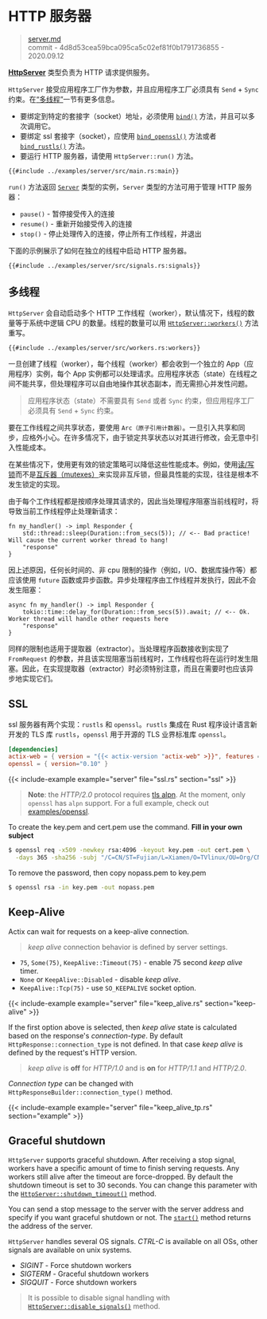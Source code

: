 # HTTP 服务器

> [server.md](https://github.com/actix/actix-website/blob/master/content/docs/server.md)
> <br />
> commit - 4d8d53cea59bca095ca5c02ef81f0b1791736855 - 2020.09.12

[**HttpServer**][httpserverstruct] 类型负责为 HTTP 请求提供服务。

`HttpServer` 接受应用程序工厂作为参数，并且应用程序工厂必须具有 `Send` + `Sync` 约束。在[“多线程”](#多线程)一节有更多信息。

- 要绑定到特定的套接字（socket）地址，必须使用 [`bind()`][bindmethod] 方法，并且可以多次调用它。
- 要绑定 ssl 套接字（socket），应使用 [`bind_openssl()`][bindopensslmethod] 方法或者
[`bind_rustls()`][bindrusttls] 方法。
- 要运行 HTTP 服务器，请使用 `HttpServer::run()` 方法。

```rust,edition2018,no_run,noplaypen
{{#include ../examples/server/src/main.rs:main}}
```

`run()` 方法返回 [`Server`][server] 类型的实例，`Server` 类型的方法可用于管理 HTTP 服务器：

- `pause()` - 暂停接受传入的连接
- `resume()` - 重新开始接受传入的连接
- `stop()` - 停止处理传入的连接，停止所有工作线程，并退出

下面的示例展示了如何在独立的线程中启动 HTTP 服务器。

```rust,edition2018,no_run,noplaypen
{{#include ../examples/server/src/signals.rs:signals}}
```

## 多线程

`HttpServer` 会自动启动多个 HTTP 工作线程（worker），默认情况下，线程的数量等于系统中逻辑 CPU 的数量。线程的数量可以用 [`HttpServer::workers()`][workers] 方法重写。

```rust,edition2018,no_run,noplaypen
{{#include ../examples/server/src/workers.rs:workers}}
```

一旦创建了线程（worker），每个线程（worker）都会收到一个独立的 App（应用程序）实例，每个 App 实例都可以处理请求。应用程序状态（state）在线程之间不能共享，但处理程序可以自由地操作其状态副本，而无需担心并发性问题。

> 应用程序状态（state）不需要具有 `Send` 或者 `Sync` 约束，但应用程序工厂必须具有 `Send` + `Sync` 约束。

要在工作线程之间共享状态，要使用 `Arc（原子引用计数器）`。一旦引入共享和同步，应格外小心。在许多情况下，由于锁定共享状态以对其进行修改，会无意中引入性能成本。

在某些情况下，使用更有效的锁定策略可以降低这些性能成本。例如，使用[读/写锁](https://doc.rust-lang.org/std/sync/struct.RwLock.html)而不是[互斥器（mutexes）](https://doc.rust-lang.org/std/sync/struct.Mutex.html)来实现非互斥锁，但最具性能的实现，往往是根本不发生锁定的实现。

由于每个工作线程都是按顺序处理其请求的，因此当处理程序阻塞当前线程时，将导致当前工作线程停止处理新请求：

```rust,edition2018,no_run,noplaypen
fn my_handler() -> impl Responder {
    std::thread::sleep(Duration::from_secs(5)); // <-- Bad practice! Will cause the current worker thread to hang!
    "response"
}
```

因上述原因，任何长时间的、非 cpu 限制的操作（例如，I/O、数据库操作等）都应该使用 `future` 函数或异步函数。异步处理程序由工作线程并发执行，因此不会发生阻塞：

```rust,edition2018,no_run,noplaypen
async fn my_handler() -> impl Responder {
    tokio::time::delay_for(Duration::from_secs(5)).await; // <-- Ok. Worker thread will handle other requests here
    "response"
}
```

同样的限制也适用于提取器（extractor）。当处理程序函数接收到实现了 `FromRequest` 的参数，并且该实现阻塞当前线程时，工作线程也将在运行时发生阻塞。因此，在实现提取器（extractor）时必须特别注意，而且在需要时也应该异步地实现它们。

## SSL

ssl 服务器有两个实现：`rustls` 和 `openssl`。`rustls` 集成在 Rust 程序设计语言新开发的 TLS 库 `rustls`，`openssl` 用于开源的 TLS 业界标准库 `openssl`。

```toml
[dependencies]
actix-web = { version = "{{< actix-version "actix-web" >}}", features = ["openssl"] }
openssl = { version="0.10" }
```

{{< include-example example="server" file="ssl.rs" section="ssl" >}}

> **Note**: the *HTTP/2.0* protocol requires [tls alpn][tlsalpn].
> At the moment, only `openssl` has `alpn` support.
> For a full example, check out [examples/openssl][exampleopenssl].

To create the key.pem and cert.pem use the command. **Fill in your own subject**
```bash
$ openssl req -x509 -newkey rsa:4096 -keyout key.pem -out cert.pem \
  -days 365 -sha256 -subj "/C=CN/ST=Fujian/L=Xiamen/O=TVlinux/OU=Org/CN=muro.lxd"
```
To remove the password, then copy nopass.pem to key.pem
```bash
$ openssl rsa -in key.pem -out nopass.pem
```

## Keep-Alive

Actix can wait for requests on a keep-alive connection.

> *keep alive* connection behavior is defined by server settings.

- `75`, `Some(75)`, `KeepAlive::Timeout(75)` - enable 75 second *keep alive* timer.
- `None` or `KeepAlive::Disabled` - disable *keep alive*.
- `KeepAlive::Tcp(75)` - use `SO_KEEPALIVE` socket option.

{{< include-example example="server" file="keep_alive.rs" section="keep-alive" >}}

If the first option above is selected, then *keep alive* state is calculated based on the
response's *connection-type*. By default `HttpResponse::connection_type` is not
defined. In that case *keep alive* is defined by the request's HTTP version.

> *keep alive* is **off** for *HTTP/1.0* and is **on** for *HTTP/1.1* and *HTTP/2.0*.

*Connection type* can be changed with `HttpResponseBuilder::connection_type()` method.

{{< include-example example="server" file="keep_alive_tp.rs" section="example" >}}

## Graceful shutdown

`HttpServer` supports graceful shutdown. After receiving a stop signal, workers
have a specific amount of time to finish serving requests. Any workers still alive after the
timeout are force-dropped. By default the shutdown timeout is set to 30 seconds.  You
can change this parameter with the [`HttpServer::shutdown_timeout()`][shutdowntimeout]
method.

You can send a stop message to the server with the server address and specify if you want
graceful shutdown or not. The [`start()`][startmethod] method returns the address of the server.

`HttpServer` handles several OS signals. *CTRL-C* is available on all OSs, other signals
are available on unix systems.

- *SIGINT* - Force shutdown workers
- *SIGTERM* - Graceful shutdown workers
- *SIGQUIT* - Force shutdown workers

> It is possible to disable signal handling with
[`HttpServer::disable_signals()`][disablesignals] method.

[server]: https://docs.rs/actix-web/3/actix_web/dev/struct.Server.html
[httpserverstruct]: https://docs.rs/actix-web/3/actix_web/struct.HttpServer.html
[bindmethod]: https://docs.rs/actix-web/3/actix_web/struct.HttpServer.html#method.bind
[bindopensslmethod]: https://docs.rs/actix-web/3/actix_web/struct.HttpServer.html#method.bind_openssl
[bindrusttls]: https://docs.rs/actix-web/3/actix_web/struct.HttpServer.html#method.bind_rustls
[startmethod]: https://docs.rs/actix-web/3/actix_web/struct.HttpServer.html#method.start
[workers]: https://docs.rs/actix-web/3/actix_web/struct.HttpServer.html#method.workers
[tlsalpn]: https://tools.ietf.org/html/rfc7301
[exampleopenssl]: https://github.com/actix/examples/blob/master/openssl
[shutdowntimeout]: https://docs.rs/actix-web/3/actix_web/struct.HttpServer.html#method.shutdown_timeout
[disablesignals]: https://docs.rs/actix-web/3/actix_web/struct.HttpServer.html#method.disable_signals
